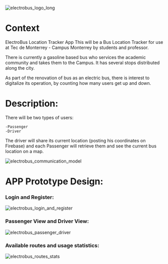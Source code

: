 ![electrobus_logo_long](https://user-images.githubusercontent.com/78662124/168695090-22c25b43-1adc-436c-9346-df2ee09a80e6.png)

# Context

ElectroBus Location Tracker App
This will be a Bus Location Tracker for use at Tec de Monterrey - Campus Monterrey by students and professor.

There is currently a gasoline based bus who services the academic community and takes them to the Campus.
It has several stops distributed along the city.

As part of the renovation of bus as an electric bus, there is interest to digitalize its operation, by counting how many users get up and down.


# Description:
There will be two types of users:
  
    -Passenger
    -Driver
    
The driver will share its current location (posting his coordinates on Firebase) and each Passenger will retrieve them and see the current bus location on a map.

![electrobus_communication_model](https://user-images.githubusercontent.com/78662124/168696864-9a9e0599-34fb-4ee5-8464-3c191349327c.png)



# APP Prototype Design:

### Login and Register:
![electrobus_login_and_register](https://user-images.githubusercontent.com/78662124/168695471-f600625c-cff4-42e2-82e2-f8e9d09feeab.png)

### Passenger View and Driver View:
![electrobus_passenger_driver](https://user-images.githubusercontent.com/78662124/168695556-ee81b37d-f3d8-43e6-986e-4f9ea0f21521.png)

### Available routes and usage statistics:
![electrobus_routes_stats](https://user-images.githubusercontent.com/78662124/168695601-c2827fb4-54d0-426a-bae1-1672ad06bb7c.png)
